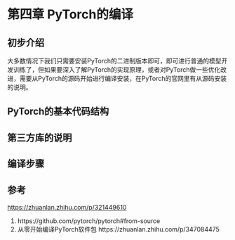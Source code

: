 
# 第四章 PyTorch的编译

## 初步介绍

大多数情况下我们只需要安装PyTorch的二进制版本即可，即可进行普通的模型开发训练了，但如果要深入了解PyTorch的实现原理，或者对PyTorch做一些优化改进，需要从PyTorch的源码开始进行编译安装，在PyTorch的官网里有从源码安装的说明。

## PyTorch的基本代码结构

## 第三方库的说明

## 编译步骤

## 参考

https://zhuanlan.zhihu.com/p/321449610

<ol>
<li> https://github.com/pytorch/pytorch#from-source </li>
<li> 从零开始编译PyTorch软件包 https://zhuanlan.zhihu.com/p/347084475 </li>
</ol>
